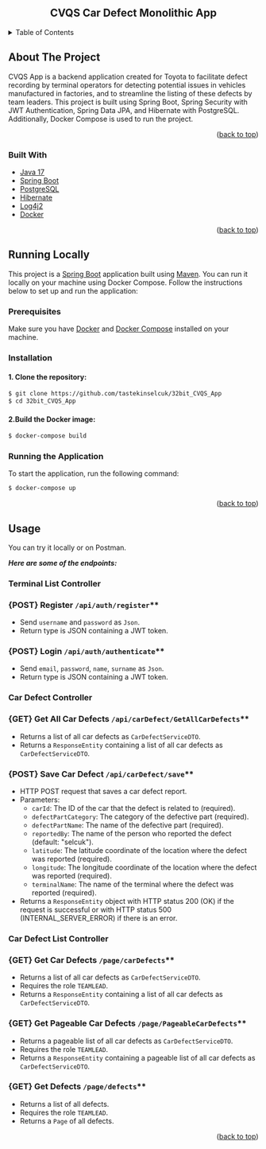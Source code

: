<div align="center">
<h2 align="center">CVQS Car Defect Monolithic App</h2>
</div>

<!-- TABLE OF CONTENTS -->
<details>
  <summary>Table of Contents</summary>
  <ol>
    <li>
      <a href="#about-the-project">About The Project</a>
      <ul>
        <li><a href="#built-with">Built With</a></li>
      </ul>
    </li>
    <li><a href="#running-locally">Running Locally</a></li>
    <li><a href="#usage">Usage</a></li>
    <li><a href="#license">License</a></li>
    <li><a href="#contact">Contact</a></li>
  </ol>
</details>

<!-- ABOUT THE PROJECT -->
## About The Project

CVQS App is a backend application created for Toyota to facilitate defect recording
by terminal operators for detecting potential issues in vehicles manufactured in factories,
and to streamline the listing of these defects by team leaders. This project is built using
Spring Boot, Spring Security with JWT Authentication, Spring Data JPA, and Hibernate with
PostgreSQL. Additionally, Docker Compose is used to run the project.

<p align="right">(<a href="#top">back to top</a>)</p>

### Built With

* [Java 17](https://www.java.com/tr/)
* [Spring Boot](https://spring.io/projects/spring-boot)
* [PostgreSQL](https://www.postgresql.org/)
* [Hibernate](https://hibernate.org/)
* [Log4j2](https://logging.apache.org/log4j/2.x/)
* [Docker](https://www.docker.com/)

<p align="right">(<a href="#top">back to top</a>)</p>

<!-- GETTING STARTED -->
## Running Locally

This project is a [Spring Boot](https://spring.io/projects/spring-boot) application
built using [Maven](https://spring.io/guides/gs/maven/). You can run it locally on your machine
using Docker Compose. Follow the instructions below to set up and run the application:

### Prerequisites

Make sure you have [Docker](https://www.docker.com/) and [Docker Compose](https://docs.docker.com/compose/) installed on your machine.

### Installation

#### 1. Clone the repository:
  ```sh
  $ git clone https://github.com/tastekinselcuk/32bit_CVQS_App
  $ cd 32bit_CVQS_App
  ```
#### 2.Build the Docker image:
  ```sh
  $ docker-compose build
  ```
### Running the Application
To start the application, run the following command:
  ```sh
  $ docker-compose up
  ```
  
<p align="right">(<a href="#top">back to top</a>)</p>

<!-- USAGE EXAMPLES -->
## Usage

You can try it locally or on Postman.

***Here are some of the endpoints:***

### Terminal List Controller

### {POST} Register `/api/auth/register`**
* Send `username` and `password` as `Json`.
* Return type is JSON containing a JWT token.

### {POST} Login `/api/auth/authenticate`**
* Send `email`, `password`, `name`, `surname` as `Json`.
* Return type is JSON containing a JWT token.

### Car Defect Controller

### {GET} Get All Car Defects `/api/carDefect/GetAllCarDefects`**
* Returns a list of all car defects as `CarDefectServiceDTO`.
* Returns a `ResponseEntity` containing a list of all car defects as `CarDefectServiceDTO`.

### {POST} Save Car Defect `/api/carDefect/save`**
* HTTP POST request that saves a car defect report.
* Parameters:
  * `carId`: The ID of the car that the defect is related to (required).
  * `defectPartCategory`: The category of the defective part (required).
  * `defectPartName`: The name of the defective part (required).
  * `reportedBy`: The name of the person who reported the defect (default: "selcuk").
  * `latitude`: The latitude coordinate of the location where the defect was reported (required).
  * `longitude`: The longitude coordinate of the location where the defect was reported (required).
  * `terminalName`: The name of the terminal where the defect was reported (required).
* Returns a `ResponseEntity` object with HTTP status 200 (OK) if the request is successful or with HTTP status 500 (INTERNAL_SERVER_ERROR) if there is an error.

### Car Defect List Controller

### {GET} Get Car Defects `/page/carDefects`**
* Returns a list of all car defects as `CarDefectServiceDTO`.
* Requires the role `TEAMLEAD`.
* Returns a `ResponseEntity` containing a list of all car defects as `CarDefectServiceDTO`.

### {GET} Get Pageable Car Defects `/page/PageableCarDefects`**
* Returns a pageable list of all car defects as `CarDefectServiceDTO`.
* Requires the role `TEAMLEAD`.
* Returns a `ResponseEntity` containing a pageable list of all car defects as `CarDefectServiceDTO`.

### {GET} Get Defects `/page/defects`**
* Returns a list of all defects.
* Requires the role `TEAMLEAD`.
* Returns a `Page` of all defects.


<p align="right">(<a href="#top">back to top</a>)</p>
